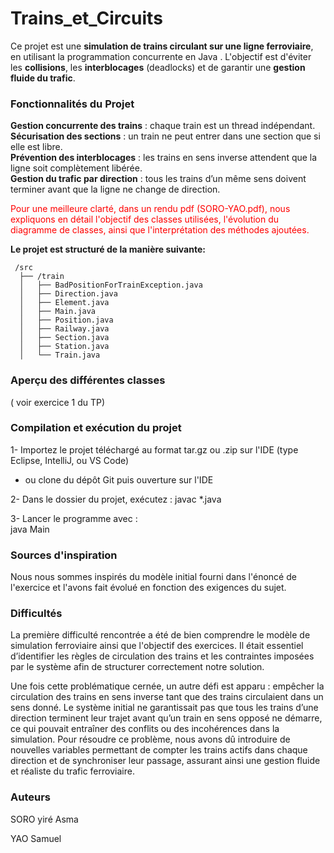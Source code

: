 # Trains_et_Circuits

Ce projet est une **simulation de trains circulant sur une ligne ferroviaire**, en utilisant la programmation concurrente en Java . L'objectif est d'éviter les **collisions**, les **interblocages** (deadlocks) et de garantir une **gestion fluide du trafic**.

### Fonctionnalités du Projet

 **Gestion concurrente des trains** : chaque train est un thread indépendant.  
 **Sécurisation des sections** : un train ne peut entrer dans une section que si elle est libre.  
 **Prévention des interblocages** : les trains en sens inverse attendent que la ligne soit complètement libérée.  
 **Gestion du trafic par direction** : tous les trains d’un même sens doivent terminer avant que la ligne ne change de direction.  


<span style="color: red;"> Pour une meilleure clarté, dans un rendu pdf (SORO-YAO.pdf), nous expliquons en détail l'objectif des classes utilisées, l'évolution du diagramme de classes, ainsi que l'interprétation des méthodes ajoutées.</span>  

**Le projet est structuré de la manière suivante:**

	 /src
	  ├── /train
	  │   ├── BadPositionForTrainException.java
	  │   ├── Direction.java
	  │   ├── Element.java
	  │   ├── Main.java
	  │   ├── Position.java
	  │   ├── Railway.java
	  │   ├── Section.java
	  │   ├── Station.java
	  │   └── Train.java
	  
  
  
### Aperçu des différentes classes
( voir exercice 1 du TP)

### Compilation et exécution du projet
1-  Importez le projet téléchargé au format tar.gz ou .zip sur l'IDE (type Eclipse, IntelliJ, ou VS Code)  	
								
- ou clone du dépôt Git puis ouverture sur l'IDE  

2- Dans le dossier du projet, exécutez : 
  javac *.java  

3- Lancer le programme avec :  	
  java Main


###	Sources d'inspiration
Nous nous sommes inspirés du modèle initial fourni dans l'énoncé de l'exercice et l'avons fait évolué en fonction des exigences du sujet.

###	Difficultés
La première difficulté rencontrée a été de bien comprendre le modèle de simulation ferroviaire ainsi que l'objectif des exercices. Il était essentiel d’identifier les règles de circulation des trains et les contraintes imposées par le système afin de structurer correctement notre solution.  


Une fois cette problématique cernée, un autre défi est apparu : empêcher la circulation des trains en sens inverse tant que des trains circulaient dans un sens donné. Le système initial ne garantissait pas que tous les trains d’une direction terminent leur trajet avant qu’un train en sens opposé ne démarre, ce qui pouvait entraîner des conflits ou des incohérences dans la simulation. Pour résoudre ce problème, nous avons dû introduire de nouvelles variables permettant de compter les trains actifs dans chaque direction et de synchroniser leur passage, assurant ainsi une gestion fluide et réaliste du trafic ferroviaire.

### Auteurs

SORO yiré Asma  

YAO Samuel
  

